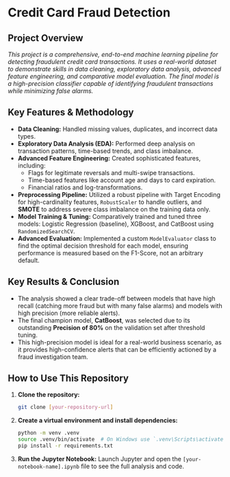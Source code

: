 # Credit Card Fraud Detection

## Project Overview

*This project is a comprehensive, end-to-end machine learning pipeline for detecting fraudulent credit card transactions. It uses a real-world dataset to demonstrate skills in data cleaning, exploratory data analysis, advanced feature engineering, and comparative model evaluation. The final model is a high-precision classifier capable of identifying fraudulent transactions while minimizing false alarms.*

## Key Features & Methodology

* **Data Cleaning:** Handled missing values, duplicates, and incorrect data types.
* **Exploratory Data Analysis (EDA):** Performed deep analysis on transaction patterns, time-based trends, and class imbalance.
* **Advanced Feature Engineering:** Created sophisticated features, including:
    * Flags for legitimate reversals and multi-swipe transactions.
    * Time-based features like account age and days to card expiration.
    * Financial ratios and log-transformations.
* **Preprocessing Pipeline:** Utilized a robust pipeline with Target Encoding for high-cardinality features, `RobustScaler` to handle outliers, and **SMOTE** to address severe class imbalance on the training data only.
* **Model Training & Tuning:** Comparatively trained and tuned three models: Logistic Regression (baseline), XGBoost, and CatBoost using `RandomizedSearchCV`.
* **Advanced Evaluation:** Implemented a custom `ModelEvaluator` class to find the optimal decision threshold for each model, ensuring performance is measured based on the F1-Score, not an arbitrary default.

## Key Results & Conclusion

* The analysis showed a clear trade-off between models that have high recall (catching more fraud but with many false alarms) and models with high precision (more reliable alerts).
* The final champion model, **CatBoost**, was selected due to its outstanding **Precision of 80%** on the validation set after threshold tuning.
* This high-precision model is ideal for a real-world business scenario, as it provides high-confidence alerts that can be efficiently actioned by a fraud investigation team.

## How to Use This Repository

1.  **Clone the repository:**
    ```bash
    git clone [your-repository-url]
    ```
2.  **Create a virtual environment and install dependencies:**
    ```bash
    python -m venv .venv
    source .venv/bin/activate  # On Windows use `.venv\Scripts\activate`
    pip install -r requirements.txt
    ```
3.  **Run the Jupyter Notebook:**
    Launch Jupyter and open the `[your-notebook-name].ipynb` file to see the full analysis and code.
    